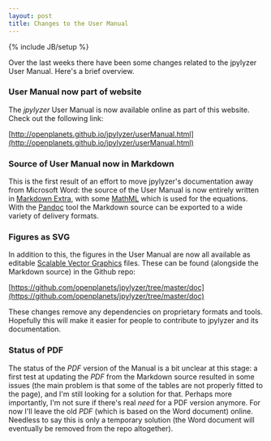 ```yaml
---
layout: post
title: Changes to the User Manual
---
```

{% include JB/setup %}

Over the last weeks there have been some changes related to the jpylyzer User Manual. Here's a brief overview.

### User Manual now part of website

The *jpylyzer* User Manual is now available online as part of this website. Check out the following link:

[http://openplanets.github.io/jpylyzer/userManual.html](http://openplanets.github.io/jpylyzer/userManual.html)

### Source of User Manual now in Markdown 

This is the first result of an effort to move jpylyzer's documentation away from Microsoft Word:
the source of the User Manual is now entirely written in [Markdown Extra](http://michelf.ca/projects/php-markdown/extra/),
with some [MathML](http://en.wikipedia.org/wiki/MathML) which is used for the equations. 
With the [Pandoc](http://johnmacfarlane.net/pandoc/) tool the Markdown source can be exported to a wide variety of delivery formats.

### Figures as SVG

In addition to this, the figures in the User Manual are now all available as editable [Scalable Vector Graphics](http://en.wikipedia.org/wiki/Scalable_Vector_Graphics) files. These can be found (alongside the 
Markdown source) in the Github repo:

[https://github.com/openplanets/jpylyzer/tree/master/doc](https://github.com/openplanets/jpylyzer/tree/master/doc) 

These changes remove any dependencies on proprietary formats and tools. Hopefully this will make it easier for people to contribute to 
jpylyzer and its documentation.

### Status of PDF

The status of the *PDF* version of the Manual is a bit unclear at this stage: a first test at updating the *PDF* from the Markdown source resulted in 
some issues (the main problem is that some of the tables are not properly fitted to the page), and I'm still looking for a solution for that. 
Perhaps more importantly, I'm not sure if there's real *need* for a PDF version anymore. For now I'll leave the old *PDF* (which is based on the Word document) online.
Needless to say this is only a temporary solution (the Word document will eventually be removed from the repo altogether).
 
